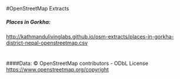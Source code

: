 #OpenStreetMap Extracts

##### Places in Gorkha:
http://kathmandulivinglabs.github.io/osm-extracts/places-in-gorkha-district-nepal-openstreetmap.csv



#
#
#
#
#
#
#
#
#
#
####Data: © OpenStreetMap contributors - ODbL License https://www.openstreetmap.org/copyright

